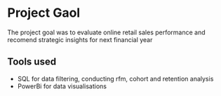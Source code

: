 # Project Gaol
The project goal was to evaluate online retail sales performance and recomend strategic insights for next financial year
## Tools used
- SQL for data filtering, conducting rfm, cohort and retention analysis
- PowerBi for data visualisations
